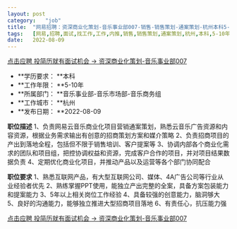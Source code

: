 ```yaml
---
layout:	post
category:	"job"
title:	"网易招聘：资深商业化策划-音乐事业部007-销售-销售策划-通案策划-杭州本科5-10年"
tags:	[网易,招聘,面试,找工作,工作,内推,销售,销售策划,通案策划,杭州,本科,5-10年]
date:	2022-08-09
---
```


[点击应聘 投简历就有面试机会 -> 资深商业化策划-音乐事业部007](http://mobile.bole.netease.com/bole/boleDetail?id=41752&employeeId=346f03c3cda5f04c&key=all)



- **学历要求： **本科
- **工作年限： **5-10年
- **所属部门： **音乐事业部-音乐市场部-音乐商务组
- **工作城市： **杭州
- **发布日期： **2022-08-09



**职位描述**
1、负责网易云音乐商业化项目营销通案策划，熟悉云音乐广告资源和内容资源，根据业务需求输出有创意的招商策划方案和媒介策略
2、负责招商项目的产出到落地全程，包括但不限于销售培训、客户提案等
3、协调内部各个商业化需求的团队和项目组，把控协调权益和资源，完成客户合作的项目，并对项目结果数据负责
4、定期优化商业化项目，并推动产品以及运营等各个部门协同配合



**职位要求**
1、熟悉互联网产品，有大型互联网公司、媒体、4A广告公司等行业从业经验者优先
2、熟练掌握PPT使用，能独立产出完整的全案，具备方案包装能力和提案能力
3、5年以上相关岗位工作经验
4、具备较强的创意能力，脑洞够大
5、良好的沟通能力，能够独立推进大型招商项目落地
6、有责任心，抗压能力强



[点击应聘 投简历就有面试机会 -> 资深商业化策划-音乐事业部007](http://mobile.bole.netease.com/bole/boleDetail?id=41752&employeeId=346f03c3cda5f04c&key=all)